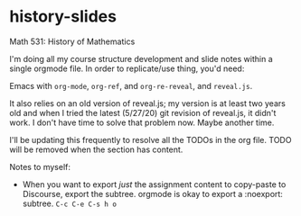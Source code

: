 # history-slides
Math 531: History of Mathematics

I'm doing all my course structure development and slide notes within a single orgmode file. In order to replicate/use thing, you'd need:

Emacs with `org-mode`, `org-ref`, and `org-re-reveal`, and `reveal.js`.

It also relies on an old version of reveal.js; my version is at least two years old and when I tried the latest (5/27/20) git revision of reveal.js, it didn't work. I don't have time to solve that problem now. Maybe another time.

I'll be updating this frequently to resolve all the TODOs in the org file. TODO will be removed when the section has content. 

Notes to myself:
- When you want to export *just* the assignment content to copy-paste to Discourse, export the subtree. orgmode is okay to export a :noexport: subtree. `C-c C-e C-s h o`

